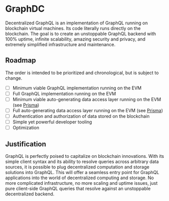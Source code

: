 # GraphDC

Decentralized GraphQL is an implementation of GraphQL running on blockchain virtual machines. Its code literally runs directly on the blockchain. The goal is to create an unstoppable GraphQL backend with 100% uptime, infinite scalability, amazing security and privacy, and extremely simplified infrastructure and maintenance.

## Roadmap

The order is intended to be prioritized and chronological, but is subject to change.

- [ ] Minimum viable GraphQL implementation running on the EVM
- [ ] Full GraphQL implementation running on the EVM
- [ ] Minimum viable auto-generating data access layer running on the EVM (see [Prisma](https://github.com/prismagraphql/prisma))
- [ ] Full auto-generating data access layer running on the EVM (see [Prisma](https://github.com/prismagraphql/prisma))
- [ ] Authentication and authorization of data stored on the blockchain
- [ ] Simple yet powerful developer tooling
- [ ] Optimization

## Justification

GraphQL is perfectly poised to capitalize on blockchain innovations. With its simple client syntax and its ability to resolve queries across arbitrary data sources, it is possible to plug decentralized computation and storage solutions into GraphQL. This will offer a seamless entry point for GraphQL applications into the world of decentralized computing and storage. No more complicated infrastructure, no more scaling and uptime issues, just pure client-side GraphQL queries that resolve against an unstoppable decentralized backend.
